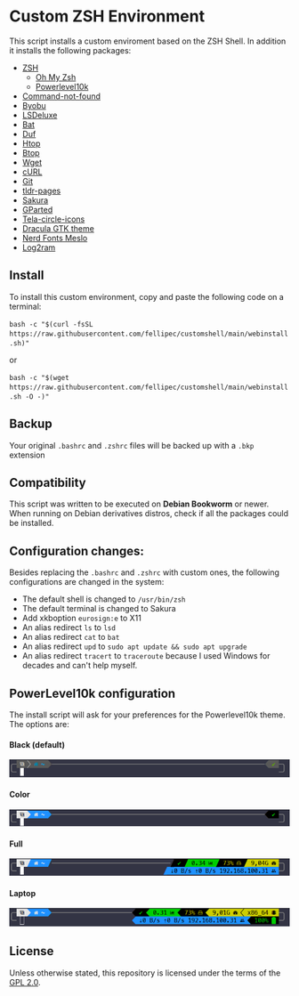 # Custom ZSH Environment 

This script installs a custom enviroment based on the ZSH Shell. 
In addition it installs the following packages:

- [ZSH](https://www.zsh.org/)
  - [Oh My Zsh](https://ohmyz.sh/)
  - [Powerlevel10k](https://github.com/romkatv/powerlevel10k)
- [Command-not-found](https://tracker.debian.org/pkg/command-not-found)
- [Byobu](https://www.byobu.org/)
- [LSDeluxe](https://github.com/lsd-rs/lsd)
- [Bat](https://github.com/sharkdp/bat)
- [Duf](https://github.com/muesli/duf)
- [Htop](https://htop.dev/)
- [Btop](https://github.com/aristocratos/btop)
- [Wget](https://www.gnu.org/software/wget/)
- [cURL](https://curl.se/)
- [Git](https://git-scm.com/)
- [tldr-pages](https://github.com/tldr-pages/tldr)
- [Sakura](https://github.com/dabisu/sakura)
- [GParted](https://gparted.org/)
- [Tela-circle-icons](https://github.com/vinceliuice/Tela-circle-icon-theme)
- [Dracula GTK theme](https://github.com/dracula/gtk)
- [Nerd Fonts Meslo](https://github.com/ryanoasis/nerd-fonts)
- [Log2ram](https://github.com/azlux/log2ram)

## Install

To install this custom environment, copy and paste the following code on a terminal:

`bash -c "$(curl -fsSL https://raw.githubusercontent.com/fellipec/customshell/main/webinstall.sh)"`

or

`bash -c "$(wget https://raw.githubusercontent.com/fellipec/customshell/main/webinstall.sh -O -)"`

## Backup

Your original `.bashrc` and `.zshrc` files will be backed up with a `.bkp` extension

## Compatibility

This script was written to be executed on **Debian Bookworm** or newer. When running on Debian derivatives distros, check if all the packages could be installed.

## Configuration changes:

Besides replacing the `.bashrc` and `.zshrc` with custom ones, the following configurations are changed in the system:

- The default shell is changed to `/usr/bin/zsh`
- The default terminal is changed to Sakura
- Add xkboption `eurosign:e` to X11
- An alias redirect `ls` to `lsd`
- An alias redirect `cat` to `bat`
- An alias redirect `upd` to `sudo apt update && sudo apt upgrade`
- An alias redirect `tracert` to `traceroute` because I used Windows for decades and can't help myself.

## PowerLevel10k configuration

The install script will ask for your preferences for the Powerlevel10k theme. The options are:

#### Black (default)

![Preview of the Black config](img/black.png)


#### Color

![Preview of the Color config](img/color.png)


#### Full

![Preview of the Full config](img/full.png)


#### Laptop

![Preview of the Laptop config](img/laptop.png)


## License

Unless otherwise stated, this repository is licensed under the terms of the [GPL 2.0](https://www.gnu.org/licenses/old-licenses/lgpl-2.0.html).
